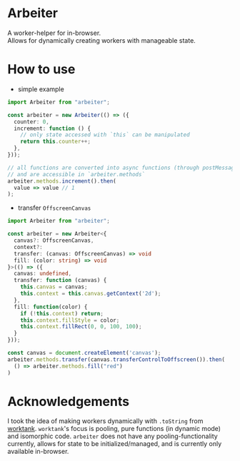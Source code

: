 # Arbeiter

A worker-helper for in-browser.</br>
Allows for dynamically creating workers with manageable state.

# How to use

- simple example

```ts
import Arbeiter from "arbeiter";

const arbeiter = new Arbeiter(() => ({
  counter: 0,
  increment: function () {
    // only state accessed with `this` can be manipulated
    return this.counter++;
  },
}));

// all functions are converted into async functions (through postMessage)
// and are accessible in `arbeiter.methods`
arbeiter.methods.increment().then(
  value => value // 1
);
```

- transfer `OffscreenCanvas`

```ts
import Arbeiter from "arbeiter";

const arbeiter = new Arbeiter<{
  canvas?: OffscreenCanvas,
  context?:
  transfer: (canvas: OffscreenCanvas) => void
  fill: (color: string) => void
}>(() => ({
  canvas: undefined,
  transfer: function (canvas) {
    this.canvas = canvas;
    this.context = this.canvas.getContext('2d');
  },
  fill: function(color) {
    if (!this.context) return;
    this.context.fillStyle = color;
    this.context.fillRect(0, 0, 100, 100);
  }
}));

const canvas = document.createElement('canvas');
arbeiter.methods.transfer(canvas.transferControlToOffscreen()).then(
  () => arbeiter.methods.fill("red")
)
```

# Acknowledgements

I took the idea of making workers dynamically with `.toString` from [worktank](https://github.com/fabiospampinato/worktank). `worktank`'s focus is pooling, pure functions (in dynamic mode) and isomorphic code. `arbeiter` does not have any pooling-functionality currently, allows for state to be initialized/managed, and is currently only available in-browser.
